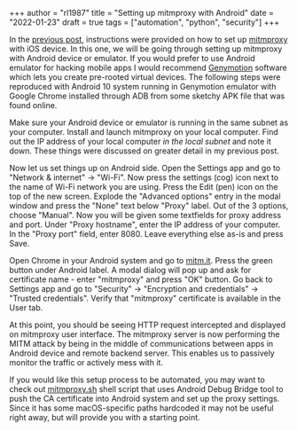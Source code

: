 +++
author = "rl1987"
title = "Setting up mitmproxy with Android"
date = "2022-01-23"
draft = true
tags = ["automation", "python", "security"]
+++

In the [previous post](/post/setting-up-mitmproxy-with-ios15/), instructions were provided on 
how to set up [mitmproxy](https://mitmproxy.org) with iOS device. In this one, we will be going
through setting up mitmproxy with Android device or emulator. If you would prefer to use Android
emulator for hacking mobile apps I would recommend [Genymotion](https://www.genymotion.com/) 
software which lets you create pre-rooted virtual devices. The following steps were reproduced with
Android 10 system running in Genymotion emulator with Google Chrome installed through ADB from 
some sketchy APK file that was found online.

Make sure your Android device or emulator is running in the same subnet as your computer. Install
and launch mitmproxy on your local computer. Find out the IP address of your local computer *in the
local subnet* and note it down. These things were discussed on greater detail in my previous post.

Now let us set things up on Android side. Open the Settings app and go to "Network & internet" ->
"Wi-Fi". Now press the settings (cog) icon next to the name of Wi-Fi network you are using. Press the
Edit (pen) icon on the top of the new screen. Explode the "Advanced options" entry in the modal window
and press the "None" text below "Proxy" label. Out of the 3 options, choose "Manual". Now you will be
given some textfields for proxy address and port. Under "Proxy hostname", enter the IP address of your
computer. In the "Proxy port" field, enter 8080. Leave everything else as-is and press Save.

Open Chrome in your Android system and go to [mitm.it](https://mitm.it). Press the green button under
Android label. A modal dialog will pop up and ask for certificate name - enter "mitmproxy" and press
"OK" button. Go back to Settings app and go to "Security" -> "Encryption and credentials" ->
"Trusted credentials". Verify that "mitmproxy" certificate is available in the User tab.

At this point, you should be seeing HTTP request intercepted and displayed on mitmproxy user interface.
The mitmproxy server is now performing the MITM attack by being in the middle of communications between
apps in Android device and remote backend server. This enables us to passively monitor the traffic
or actively mess with it.

If you would like this setup process to be automated, you may want to check out 
[mitmproxy.sh](https://gist.github.com/PhilippeBoisney/26eb5885668259325fd7bfe4dcda61b9) shell
script that uses Android Debug Bridge tool to push the CA certificate into Android system and set up
the proxy settings. Since it has some macOS-specific paths hardcoded it may not be useful right away,
but will provide you with a starting point.
